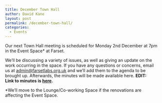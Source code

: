 ```yaml
---
title: December Town Hall
author: David Kane
layout: post
permalink: /december-town-hall/
categories:
  - Events
---
```

Our next Town Hall meeting is scheduled for Monday 2nd December at 7pm in the Event Space\* at Farset.

We&#8217;ll be discussing a variety of issues, as well as giving an update on the work occurring in the space. If you have any questions or concerns, email us at <admin@farsetlabs.org.uk> and we&#8217;ll add them to the agenda to be brought up. Afterwards, the minutes will be made available here. **EDIT: Link to minutes is [here][1].**

\*We&#8217;ll move to the Lounge/Co-working Space if the renovations are affecting the Event Space.

 [1]: https://docs.google.com/document/d/1vbi01jUhAe3tvdYkXD6iA1x8v6XruKcoFq_WpUyvQOU/edit?usp=sharing
